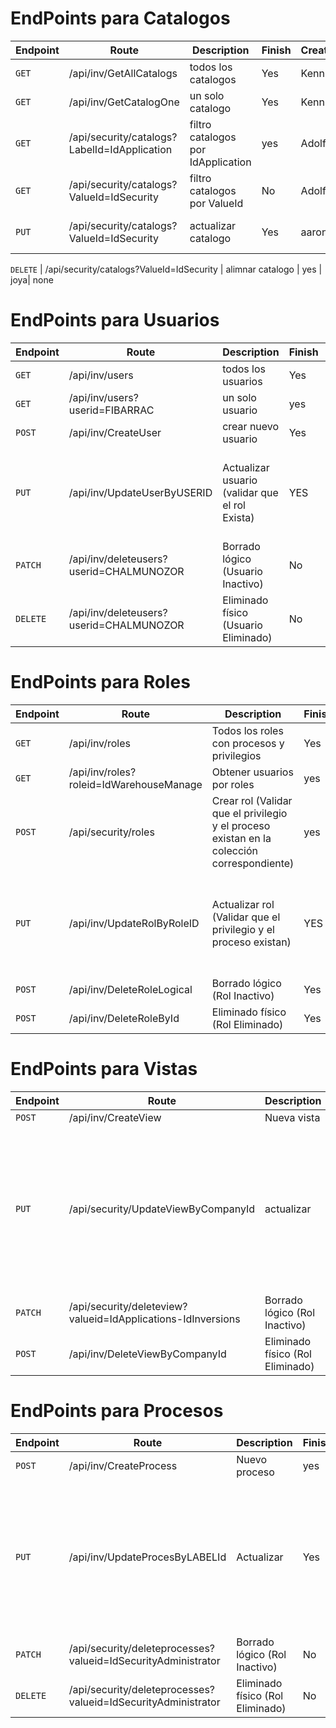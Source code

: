 # EndPoints para Catalogos

Endpoint | Route | Description | Finish | Creator | Body
---------|----------|----------|----------|---------- |----------
`GET` | /api/inv/GetAllCatalogs | todos los catalogos | Yes | Kennby | none
`GET` | /api/inv/GetCatalogOne | un solo catalogo | Yes| Kennby| {"ValueId":"IdInversions"}
`GET` | /api/security/catalogs?LabelId=IdApplication | filtro catalogos por IdApplication| yes | Adolfo | none
`GET` | /api/security/catalogs?ValueId=IdSecurity | filtro catalogos por ValueId | No| Adolfo | none
`PUT` | /api/security/catalogs?ValueId=IdSecurity | actualizar catalogo | Yes | aaron |{"VALUEID":"IdInvestments","LABEL":"IdApplicationsUpdated","INDEX":"INV-2025-NEW","COLLECTION":"modulos","SECTION":"recomendaciones","SEQUENCE":22,"IMAGE":"https://investmentrecommendation.com/nueva.png","DESCRIPTION":"Catálogo actualizado para recomendaciones de inversiones del 2025.","REGUSER":"FIBARRAC"}


`DELETE` | /api/security/catalogs?ValueId=IdSecurity | alimnar catalogo | yes | joya| none

# EndPoints para Usuarios

Endpoint | Route | Description | Finish | Creator | Body
---------|----------|----------|----------|---------- | ---------
`GET` | /api/inv/users | todos los usuarios | Yes | Kennby| none
`GET` | /api/inv/users?userid=FIBARRAC | un solo usuario | yes| Adolfo| none
`POST` | /api/inv/CreateUser | crear nuevo usuario | Yes | Aaron|
`PUT` | /api/inv/UpdateUserByUSERID | Actualizar usuario (validar que el rol Exista) | YES | Joya| {"USERID": "AJOYA","BIRTHDAYDATE": "21.03.2001","ROLES" : [{"ROLEID":"IdWarehouseManager","ROLEIDSAP":"update-prueba","PROCESSES":[{"PROCESSID":"IdProcesses","PROCESSNAME":"proceso-update","PRIVILEGES":[{"PRIVILEGEID":"IdRead","PRIVILEGENAME":"Read"}]}]}]}
`PATCH` | /api/inv/deleteusers?userid=CHALMUNOZOR | Borrado lógico (Usuario Inactivo) | No | Pedro y Jesus| none
`DELETE` | /api/inv/deleteusers?userid=CHALMUNOZOR| Eliminado físico (Usuario Eliminado) | No | Pedro y Jesus| none

# EndPoints para Roles

Endpoint | Route | Description | Finish| Creator | Body
---------|----------|----------|----------|---------- | ----------
`GET` | /api/inv/roles | Todos los roles con procesos y privilegios | Yes| Kennby| none
`GET` | /api/inv/roles?roleid=IdWarehouseManage | Obtener usuarios por roles | yes | Adolfo| none
`POST` | /api/security/roles | Crear rol (Validar que el privilegio y el proceso existan en la colección correspondiente) | yes | Aaron| none
`PUT` | /api/inv/UpdateRolByRoleID | Actualizar rol (Validar que el privilegio y el proceso existan) | YES | Joya| {"ROLEID": "IdWarehouseManager","PROCESSES": [{"PROCESSID": "IdProcesses","APPLICATIONNAME":"SECURYTY-Update","PRIVILEGES":[{"PRIVILEGEID": "IdRead","PRIVILEGENAME": "update-Read"},{"PRIVILEGEID":"IdWrite","PRIVILEGENAME": "updateWrite"}]}]}
`POST` |  /api/inv/DeleteRoleLogical | Borrado lógico (Rol Inactivo) | Yes | Pedro y Jesus| { "roleid": "IdWarehouseManager", "activated": false}
`POST` |  /api/inv/DeleteRoleById | Eliminado físico (Rol Eliminado) | Yes | Pedro y Jesus| { "roleid": "IdWarehouseManagerXDDDDD" }

# EndPoints para Vistas

Endpoint | Route | Description | Finish| Creator | Body
---------|----------|----------|----------|---------- | ----------
`POST` | /api/inv/CreateView | Nueva vista| No | Aaron| none
`PUT` | /api/security/UpdateViewByCompanyId | actualizar | Yes | Joya| {"COMPANYID": 1,"CEDIID": 1,"LABELID":"Nuevo Label","VALUEPAID": "IdViews-IdUserManagementView","VALUEID": "IdAllPrivilegesMonitoring","VALUE": "Monitoreo de Todos los Privilegios","ALIAS": "ALL_PRIV","SEQUENCE": 1,"IMAGE": "https://security_auth.png","VALUESAPID": "Change","DESCRIPTION": "Proceso de monitoreo de todos los privilegios de usuarios en el sistema.","ROUTE":"/nuevaRuta"}
`PATCH` |   /api/security/deleteview?valueid=IdApplications-IdInversions | Borrado lógico (Rol Inactivo) | No | Pedro y Jesus| none
`POST` | /api/inv/DeleteViewByCompanyId | Eliminado físico (Rol Eliminado) | Yes | Pedro y Jesus| { "COMPANYID": 10 }

# EndPoints para Procesos

Endpoint | Route | Description | Finish| Creator | Body
---------|----------|----------|----------|---------- | ---------
`POST` | /api/inv/CreateProcess | Nuevo proceso | yes | Aaron| none
`PUT` | /api/inv/UpdateProcesByLABELId | Actualizar | Yes | Joya| {"COMPANYID": 5,"CEDIID": 1,"LABELID":"IdProcesses","VALUEPAID": "IdViews-IdUserManagementView","VALUEID": "IdAllPrivilegesMonitoring","VALUE": "Monitoreo de Todos los Privilegios","ALIAS": "ALL_PRIV","SEQUENCE": 1,"IMAGE": "https://security_auth.png","VALUESAPID": "Change","DESCRIPTION": "Proceso de monitoreo de todos los privilegios de usuarios en el sistema."}
`PATCH` |   /api/security/deleteprocesses?valueid=IdSecurityAdministrator | Borrado lógico (Rol Inactivo) | No | Pedro y Jesus| none
`DELETE` |  /api/security/deleteprocesses?valueid=IdSecurityAdministrator | Eliminado físico (Rol Eliminado) |No | Pedro y Jesus| none


